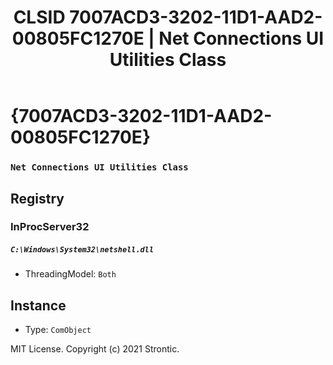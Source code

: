 ﻿---
title: "CLSID 7007ACD3-3202-11D1-AAD2-00805FC1270E | Net Connections UI Utilities Class"
excerpt: What is COM-Object CLSID 7007ACD3-3202-11D1-AAD2-00805FC1270E?
---

# {7007ACD3-3202-11D1-AAD2-00805FC1270E}

### `Net Connections UI Utilities Class`

## Registry


### InProcServer32

##### `C:\Windows\System32\netshell.dll`
* ThreadingModel: `Both`

## Instance

* Type: `ComObject`

MIT License. Copyright (c) 2021 Strontic.


